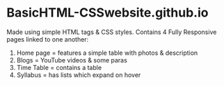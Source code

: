 # BasicHTML-CSSwebsite.github.io
Made using simple HTML tags &amp; CSS styles. 
Contains 4 Fully Responsive pages linked to one another: 
1. Home page = features a simple table with photos &amp; description  
2. Blogs = YouTube videos &amp; some paras 
3. Time Table = contains a table 
4. Syllabus = has lists which expand on hover
